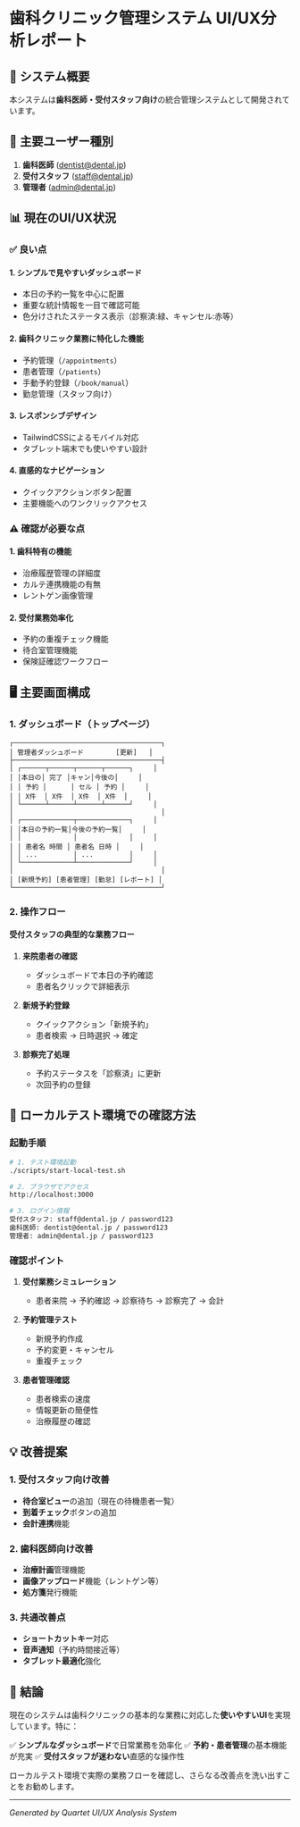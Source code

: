 # 歯科クリニック管理システム UI/UX分析レポート

## 🦷 システム概要

本システムは**歯科医師・受付スタッフ向け**の統合管理システムとして開発されています。

## 🎯 主要ユーザー種別

1. **歯科医師** (dentist@dental.jp)
2. **受付スタッフ** (staff@dental.jp)  
3. **管理者** (admin@dental.jp)

## 📊 現在のUI/UX状況

### ✅ 良い点

#### 1. **シンプルで見やすいダッシュボード**
- 本日の予約一覧を中心に配置
- 重要な統計情報を一目で確認可能
- 色分けされたステータス表示（診察済:緑、キャンセル:赤等）

#### 2. **歯科クリニック業務に特化した機能**
- 予約管理（`/appointments`）
- 患者管理（`/patients`）  
- 手動予約登録（`/book/manual`）
- 勤怠管理（スタッフ向け）

#### 3. **レスポンシブデザイン**
- TailwindCSSによるモバイル対応
- タブレット端末でも使いやすい設計

#### 4. **直感的なナビゲーション**
- クイックアクションボタン配置
- 主要機能へのワンクリックアクセス

### ⚠️ 確認が必要な点

#### 1. **歯科特有の機能**
- 治療履歴管理の詳細度
- カルテ連携機能の有無
- レントゲン画像管理

#### 2. **受付業務効率化**
- 予約の重複チェック機能
- 待合室管理機能
- 保険証確認ワークフロー

## 🖥️ 主要画面構成

### 1. ダッシュボード（トップページ）
```
┌─────────────────────────────────────┐
│ 管理者ダッシュボード        [更新]   │
├─────────────────────────────────────┤
│ ┌──────┬──────┬──────┬──────┐     │
│ │本日の│ 完了 │キャン│今後の│     │
│ │ 予約 │      │ セル │ 予約 │     │
│ │ X件  │ X件  │ X件  │ X件  │     │
│ └──────┴──────┴──────┴──────┘     │
│                                     │
│ ┌─────────────┬─────────────┐     │
│ │本日の予約一覧│今後の予約一覧│     │
│ │             │             │     │
│ │ 患者名 時間 │ 患者名 日時 │     │
│ │ ...         │ ...         │     │
│ └─────────────┴─────────────┘     │
│                                     │
│ [新規予約] [患者管理] [勤怠] [レポート] │
└─────────────────────────────────────┘
```

### 2. 操作フロー

#### 受付スタッフの典型的な業務フロー
1. **来院患者の確認**
   - ダッシュボードで本日の予約確認
   - 患者名クリックで詳細表示

2. **新規予約登録**
   - クイックアクション「新規予約」
   - 患者検索 → 日時選択 → 確定

3. **診察完了処理**
   - 予約ステータスを「診察済」に更新
   - 次回予約の登録

## 🚀 ローカルテスト環境での確認方法

### 起動手順
```bash
# 1. テスト環境起動
./scripts/start-local-test.sh

# 2. ブラウザでアクセス
http://localhost:3000

# 3. ログイン情報
受付スタッフ: staff@dental.jp / password123
歯科医師: dentist@dental.jp / password123
管理者: admin@dental.jp / password123
```

### 確認ポイント

1. **受付業務シミュレーション**
   - 患者来院 → 予約確認 → 診察待ち → 診察完了 → 会計
   
2. **予約管理テスト**
   - 新規予約作成
   - 予約変更・キャンセル
   - 重複チェック

3. **患者管理確認**
   - 患者検索の速度
   - 情報更新の簡便性
   - 治療履歴の確認

## 💡 改善提案

### 1. 受付スタッフ向け改善
- **待合室ビュー**の追加（現在の待機患者一覧）
- **到着チェック**ボタンの追加
- **会計連携**機能

### 2. 歯科医師向け改善
- **治療計画**管理機能
- **画像アップロード**機能（レントゲン等）
- **処方箋**発行機能

### 3. 共通改善点
- **ショートカットキー**対応
- **音声通知**（予約時間接近等）
- **タブレット最適化**強化

## 🎯 結論

現在のシステムは歯科クリニックの基本的な業務に対応した**使いやすいUI**を実現しています。特に：

✅ **シンプルなダッシュボード**で日常業務を効率化
✅ **予約・患者管理**の基本機能が充実
✅ **受付スタッフが迷わない**直感的な操作性

ローカルテスト環境で実際の業務フローを確認し、さらなる改善点を洗い出すことをお勧めします。

---
*Generated by Quartet UI/UX Analysis System*